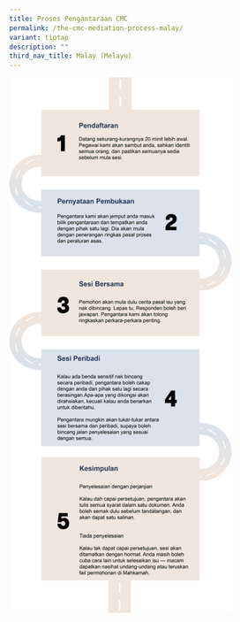 ```yaml
---
title: Proses Pengantaraan CMC
permalink: /the-cmc-mediation-process-malay/
variant: tiptap
description: ""
third_nav_title: Malay (Melayu)
---
```

<p></p>
<p></p>
<div class="isomer-image-wrapper">
<img style="width: 80%;" height="auto" width="100%" alt="" src="/images/Web Revamp pics/WEB GRAPHICS MALAY/The_CMC_Mediation_Process_Malay_V5.png">
</div>
<p></p>